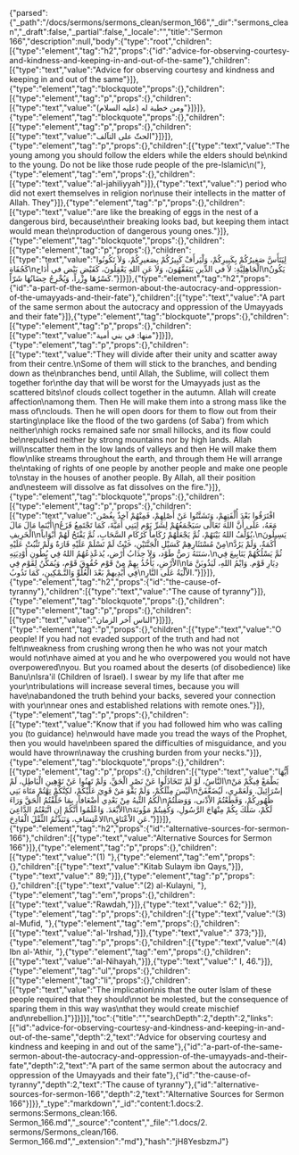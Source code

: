 {"parsed":{"_path":"/docs/sermons/sermons_clean/sermon_166","_dir":"sermons_clean","_draft":false,"_partial":false,"_locale":"","title":"Sermon 166","description":null,"body":{"type":"root","children":[{"type":"element","tag":"h2","props":{"id":"advice-for-observing-courtesy-and-kindness-and-keeping-in-and-out-of-the-same"},"children":[{"type":"text","value":"Advice for observing courtesy and kindness and keeping in and out of the same"}]},{"type":"element","tag":"blockquote","props":{},"children":[{"type":"element","tag":"p","props":{},"children":[{"type":"text","value":"ومن خطبة له (عليه السلام)"}]}]},{"type":"element","tag":"blockquote","props":{},"children":[{"type":"element","tag":"p","props":{},"children":[{"type":"text","value":"الحثّ على التآلف"}]}]},{"type":"element","tag":"p","props":{},"children":[{"type":"text","value":"The young among you should follow the elders while the elders should be\nkind to the young. Do not be like those rude people of the pre-lslamic\n("},{"type":"element","tag":"em","props":{},"children":[{"type":"text","value":"al-jahiliyyah"}]},{"type":"text","value":") period who did not exert themselves in religion nor\nuse their intellects in the matter of Allah. They"}]},{"type":"element","tag":"p","props":{},"children":[{"type":"text","value":"are like the breaking of eggs in the nest of a dangerous bird, because\ntheir breaking looks bad, but keeping them intact would mean the\nproduction of dangerous young ones."}]},{"type":"element","tag":"blockquote","props":{},"children":[{"type":"element","tag":"p","props":{},"children":[{"type":"text","value":"لِيَتَأَسَّ صَغِيرُكُمْ بِكَبِيرِكُمْ، وَلْيَرأَفْ كَبِيرُكُمْ بِصَغيرِكُمْ، وَلاَ تَكُونُوا كَجُفَاةِ\nالْجَاهِلِيَّةِ: لاَ في الدِّينِ يَتَفَقَّهُونَ، وَلاَ عَنِ اللهِ يَعْقِلُونَ، كَقَيْضِ بَيْض في أَدَاح\nيَكُونُ كَسْرُهَا وِزْراً، وَيُخْرِجُ حِضَانُهَا شَرّاً."}]}]},{"type":"element","tag":"h2","props":{"id":"a-part-of-the-same-sermon-about-the-autocracy-and-oppression-of-the-umayyads-and-their-fate"},"children":[{"type":"text","value":"A part of the same sermon about the autocracy and oppression of the Umayyads and their fate"}]},{"type":"element","tag":"blockquote","props":{},"children":[{"type":"element","tag":"p","props":{},"children":[{"type":"text","value":"منها: في بني أمية"}]}]},{"type":"element","tag":"p","props":{},"children":[{"type":"text","value":"They will divide after their unity and scatter away from their centre.\nSome of them will stick to the branches, and bending down as the\nbranches bend, until Allah, the Sublime, will collect them together for\nthe day that will be worst for the Umayyads just as the scattered bits\nof clouds collect together in the autumn. Allah will create affection\namong them. Then He will make them into a strong mass like the mass of\nclouds. Then he will open doors for them to flow out from their starting\nplace like the flood of the two gardens (of Saba') from which neither\nhigh rocks remained safe nor small hillocks, and its flow could be\nrepulsed neither by strong mountains nor by high lands. Allah will\nscatter them in the low lands of valleys and then He will make them flow\nlike streams throughout the earth, and through them He will arrange the\ntaking of rights of one people by another people and make one people to\nstay in the houses of another people. By Allah, all their position and\nesteem will dissolve as fat dissolves on the fire."}]},{"type":"element","tag":"blockquote","props":{},"children":[{"type":"element","tag":"p","props":{},"children":[{"type":"text","value":"افْتَرَقُوا بَعْدَ أُلْفَتِهِمْ، وَتَشَتَّتُوا عَنْ أَصْلِهِمْ، فَمِنْهُمْ آخِذٌ بِغُصْن أَيْنَما مَالَ مَالَ\nمَعَهُ، عَلَى أَنَّ اللهَ تَعَالَى سَيَجْمَعُهُمْ لِشَرِّ يَوْم لِبَنِي أُمَيَّةَ، كَمَا تَجْتَمِعُ قَزَعُ الْخَرِيفِ\nيُؤَلِّفُ اللهُ بَيْنَهُمْ، ثُمَّ يَجْعَلُهُمْ رُكَاماً كَرُكَامِ السَّحَابِ، ثُمَّ يَفْتَحُ لَهُمْ أَبْوَاباً،\nيَسِيلُونَ مِنْ مُسْتَثَارِهِمْ كَسَيْلِ الْجَنَّتَيْنِ، حَيْثُ لَمْ تَسْلَمْ عَلَيْهِ قَارَةٌ وَلَمْ تَثْبُتْ عَلَيْهِ\nأَكَمَةٌ، وَلَمْ يَرُدَّ سَنَنَهُ رَصُّ طَوْد، وَلاَ حِدَابُ أَرْض، يُذعْذِعُهُمُ اللهُ فِي بُطُونِ أَوْدِيَتِهِ،\nثُمَّ يَسْلُكُهُمْ يَنَابِيعَ فِي الاْرْضِ، يَأَخُذُ بِهِمْ مِنْ قَوْم حُقُوقَ قَوْم، وَيُمَكِّنُ لِقَوْم فِي\nدِيَارِ قَوْم. وَايْمُ اللهِ، لَيَذُوبَنَّ مَا فِي أَيْدِيهمْ بَعْدَ الْعُلُوِّ وَالتَّـمْكِينِ، كَمَا تَذُوبُ\nالاْلْيَةُ عَلَى النَّارِ."}]}]},{"type":"element","tag":"h2","props":{"id":"the-cause-of-tyranny"},"children":[{"type":"text","value":"The cause of tyranny"}]},{"type":"element","tag":"blockquote","props":{},"children":[{"type":"element","tag":"p","props":{},"children":[{"type":"text","value":"الناس آخر الزمان"}]}]},{"type":"element","tag":"p","props":{},"children":[{"type":"text","value":"O people! If you had not evaded support of the truth and had not felt\nweakness from crushing wrong then he who was not your match would not\nhave aimed at you and he who overpowered you would not have overpowered\nyou. But you roamed about the deserts (of disobedience) like Banu\nIsra'il (Children of Israel). I swear by my life that after me your\ntribulations will increase several times, because you will have\nabandoned the truth behind your backs, severed your connection with your\nnear ones and established relations with remote ones."}]},{"type":"element","tag":"p","props":{},"children":[{"type":"text","value":"Know that if you had followed him who was calling you (to guidance) he\nwould have made you tread the ways of the Prophet, then you would have\nbeen spared the difficulties of misguidance, and you would have thrown\naway the crushing burden from your necks."}]},{"type":"element","tag":"blockquote","props":{},"children":[{"type":"element","tag":"p","props":{},"children":[{"type":"text","value":"أَيُّهَا النَّاسُ، لَوْ لَمْ تَتَخَاذَلُوا عَنْ نَصْرِ الْحَقِّ، وَلَمْ تَهِنُوا عَنْ تَوْهِينِ الْبَاطِلِ، لَمْ\nيَطْمَعْ فِيكُمْ مَنْ لَيْسَ مِثْلَكُمْ، وَلَمْ يَقْوَ مَنْ قَوِيَ عَلَيْكُمْ، لكِنَّكُمْ تِهْتُمْ مَتَاهَ بَنِي\nإسْرَائِيلَ. وَلَعَمْرِي، لَيُضَعَّفَنَّ لَكُمُ التِّيهُ مِنْ بَعْدِي أَضْعَافاً، بِمَا خَلَّفْتُمُ الْحَقَّ وَرَاءَ\nظُهُورِكُمْ، وَقَطَعْتُمُ الاْدْنى، وَوَصَلْتُمُ الاْبْعَدَ. وَاعْلَمُوا أَنَّكُمْ إِنِ اتَّبَعْتُمُ الدَّاعِيَ\nلَكُمْ، سَلَكَ بِكُمْ مِنْهَاجَ الرَّسُولِ، وَكُفِيتُمْ مَؤُونَةَ الاعْتِسَافِ، وَنَبَذْتُمُ الثِّقْلَ الْفَادِحَ\nعَنِ الاْعْنَاقِ."}]}]},{"type":"element","tag":"h2","props":{"id":"alternative-sources-for-sermon-166"},"children":[{"type":"text","value":"Alternative Sources for Sermon 166"}]},{"type":"element","tag":"p","props":{},"children":[{"type":"text","value":"(1) "},{"type":"element","tag":"em","props":{},"children":[{"type":"text","value":"Kitab Sulaym ibn Qays,"}]},{"type":"text","value":" 89;"}]},{"type":"element","tag":"p","props":{},"children":[{"type":"text","value":"(2) al-Kulayni, "},{"type":"element","tag":"em","props":{},"children":[{"type":"text","value":"Rawdah,"}]},{"type":"text","value":" 62;"}]},{"type":"element","tag":"p","props":{},"children":[{"type":"text","value":"(3) al-Mufid, "},{"type":"element","tag":"em","props":{},"children":[{"type":"text","value":"al-'Irshad,"}]},{"type":"text","value":" 373;"}]},{"type":"element","tag":"p","props":{},"children":[{"type":"text","value":"(4) Ibn al-'Athir, "},{"type":"element","tag":"em","props":{},"children":[{"type":"text","value":"al-Nihayah,"}]},{"type":"text","value":" I, 46."}]},{"type":"element","tag":"ul","props":{},"children":[{"type":"element","tag":"li","props":{},"children":[{"type":"text","value":"The implication\nis that the outer Islam of these people required that they should\nnot be molested, but the consequence of sparing them in this way was\nthat they would create mischief and\nrebellion.]"}]}]}],"toc":{"title":"","searchDepth":2,"depth":2,"links":[{"id":"advice-for-observing-courtesy-and-kindness-and-keeping-in-and-out-of-the-same","depth":2,"text":"Advice for observing courtesy and kindness and keeping in and out of the same"},{"id":"a-part-of-the-same-sermon-about-the-autocracy-and-oppression-of-the-umayyads-and-their-fate","depth":2,"text":"A part of the same sermon about the autocracy and oppression of the Umayyads and their fate"},{"id":"the-cause-of-tyranny","depth":2,"text":"The cause of tyranny"},{"id":"alternative-sources-for-sermon-166","depth":2,"text":"Alternative Sources for Sermon 166"}]}},"_type":"markdown","_id":"content:1.docs:2. sermons:Sermons_clean:166. Sermon_166.md","_source":"content","_file":"1.docs/2. sermons/Sermons_clean/166. Sermon_166.md","_extension":"md"},"hash":"jH8YesbzmJ"}